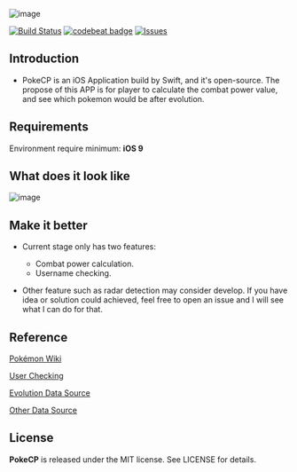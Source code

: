 ![image](https://cloud.githubusercontent.com/assets/5027957/18746329/d1cd861a-811a-11e6-9e08-5234488bd1ab.png)

[![Build Status](https://www.bitrise.io/app/a1333256cd241247.svg?token=1bS2NnjqlhcJ0TY5qgW9zA&branch=master)](https://www.bitrise.io/app/a1333256cd241247)
[![codebeat badge](https://codebeat.co/badges/442e8573-8c1b-473a-9aa0-a3f8fccb77ad)](https://codebeat.co/projects/github-com-nzswift-pokecp-ios)
[![Issues](https://img.shields.io/github/issues/NZSwift/PokeCP-iOS.svg?style=flat
)](https://github.com/NZSwift/PokeCP-iOS/issues?state=open)
## Introduction
* PokeCP is an iOS Application build by Swift, and it's open-source. The propose of this APP is for player to calculate the combat power value, and see which pokemon would be after evolution.

## Requirements
Environment require minimum: **iOS 9**

## What does it look like

![image](https://cloud.githubusercontent.com/assets/5027957/18747421/5fd16fa2-8121-11e6-9d80-4abf49a25bc2.png)

## Make it better
* Current stage only has two features:
	* Combat power calculation.
	* Username checking.
	
* Other feature such as radar detection may consider develop. If you have idea or solution could achieved, feel free to open an issue and I will see what I can do for that.

## Reference
[Pokémon Wiki](http://bulbapedia.bulbagarden.net/wiki/List_of_Pok%C3%A9mon_by_evolution_family)

[User Checking](https://github.com/Mila432/pokemon_go_username_check)

[Evolution Data Source](http://www.pokego.org/evolution-cp-calculator/)

[Other Data Source](https://pokeassistant.com/main/pokemonstats?locale=en)

## License
**PokeCP** is released under the MIT license. See LICENSE for details.
